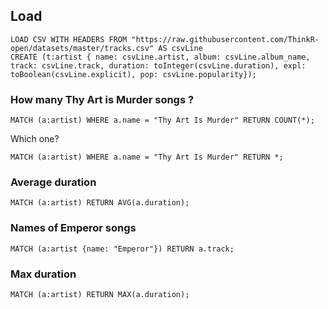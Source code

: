 ## Load

```
LOAD CSV WITH HEADERS FROM "https://raw.githubusercontent.com/ThinkR-open/datasets/master/tracks.csv" AS csvLine
CREATE (t:artist { name: csvLine.artist, album: csvLine.album_name, track: csvLine.track, duration: toInteger(csvLine.duration), expl: toBoolean(csvLine.explicit), pop: csvLine.popularity});
```

### How many Thy Art is Murder songs ? 

```
MATCH (a:artist) WHERE a.name = "Thy Art Is Murder" RETURN COUNT(*);
```

Which one?

```
MATCH (a:artist) WHERE a.name = "Thy Art Is Murder" RETURN *;
```

### Average duration

```
MATCH (a:artist) RETURN AVG(a.duration);
```

### Names of Emperor songs
```
MATCH (a:artist {name: "Emperor"}) RETURN a.track;
```

### Max duration

```
MATCH (a:artist) RETURN MAX(a.duration);
```

